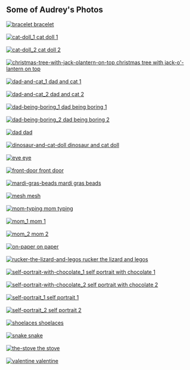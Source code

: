 Some of Audrey's Photos
---------------

<a href="bracelet.jpg">
    <img src="thumbs/bracelet.jpg" alt="bracelet"/>
    bracelet
    <br>
</a>
<br>
<a href="cat-doll_1.jpg">
    <img src="thumbs/cat-doll_1.jpg" alt="cat-doll_1"/>
    cat doll 1
    <br>
</a>
<br>
<a href="cat-doll_2.jpg">
    <img src="thumbs/cat-doll_2.jpg" alt="cat-doll_2"/>
    cat doll 2
    <br>
</a>
<br>
<a href="christmas-tree-with-jack-olantern-on-top.jpg">
    <img src="thumbs/christmas-tree-with-jack-olantern-on-top.jpg" alt="christmas-tree-with-jack-olantern-on-top"/>
    christmas tree with jack-o'-lantern on top
    <br>
</a>
<br>
<a href="dad-and-cat_1.jpg">
    <img src="thumbs/dad-and-cat_1.jpg" alt="dad-and-cat_1"/>
    dad and cat 1
    <br>
</a>
<br>
<a href="dad-and-cat_2.jpg">
    <img src="thumbs/dad-and-cat_2.jpg" alt="dad-and-cat_2"/>
    dad and cat 2
    <br>
</a>
<br>
<a href="dad-being-boring_1.jpg">
    <img src="thumbs/dad-being-boring_1.jpg" alt="dad-being-boring_1"/>
    dad being boring 1
    <br>
</a>
<br>
<a href="dad-being-boring_2.jpg">
    <img src="thumbs/dad-being-boring_2.jpg" alt="dad-being-boring_2"/>
    dad being boring 2
    <br>
</a>
<br>
<a href="dad.jpg">
    <img src="thumbs/dad.jpg" alt="dad"/>
    dad
    <br>
</a>
<br>
<a href="dinosaur-and-cat-doll.jpg">
    <img src="thumbs/dinosaur-and-cat-doll.jpg" alt="dinosaur-and-cat-doll"/>
    dinosaur and cat doll
    <br>
</a>
<br>
<a href="eye.jpg">
    <img src="thumbs/eye.jpg" alt="eye"/>
    eye
    <br>
</a>
<br>
<a href="front-door.jpg">
    <img src="thumbs/front-door.jpg" alt="front-door"/>
    front door
    <br>
</a>
<br>
<a href="mardi-gras-beads.jpg">
    <img src="thumbs/mardi-gras-beads.jpg" alt="mardi-gras-beads"/>
    mardi gras beads
    <br>
</a>
<br>
<a href="mesh.jpg">
    <img src="thumbs/mesh.jpg" alt="mesh"/>
    mesh
    <br>
</a>
<br>
<a href="mom-typing.jpg">
    <img src="thumbs/mom-typing.jpg" alt="mom-typing"/>
    mom typing
    <br>
</a>
<br>
<a href="mom_1.jpg">
    <img src="thumbs/mom_1.jpg" alt="mom_1"/>
    mom 1
    <br>
</a>
<br>
<a href="mom_2.jpg">
    <img src="thumbs/mom_2.jpg" alt="mom_2"/>
    mom 2
    <br>
</a>
<br>
<a href="on-paper.jpg">
    <img src="thumbs/on-paper.jpg" alt="on-paper"/>
    on paper
    <br>
</a>
<br>
<a href="rucker-the-lizard-and-legos.jpg">
    <img src="thumbs/rucker-the-lizard-and-legos.jpg" alt="rucker-the-lizard-and-legos"/>
    rucker the lizard and legos
    <br>
</a>
<br>
<a href="self-portrait-with-chocolate_1.jpg">
    <img src="thumbs/self-portrait-with-chocolate_1.jpg" alt="self-portrait-with-chocolate_1"/>
    self portrait with chocolate 1
    <br>
</a>
<br>
<a href="self-portrait-with-chocolate_2.jpg">
    <img src="thumbs/self-portrait-with-chocolate_2.jpg" alt="self-portrait-with-chocolate_2"/>
    self portrait with chocolate 2
    <br>
</a>
<br>
<a href="self-portrait_1.jpg">
    <img src="thumbs/self-portrait_1.jpg" alt="self-portrait_1"/>
    self portrait 1
    <br>
</a>
<br>
<a href="self-portrait_2.jpg">
    <img src="thumbs/self-portrait_2.jpg" alt="self-portrait_2"/>
    self portrait 2
    <br>
</a>
<br>
<a href="shoelaces.jpg">
    <img src="thumbs/shoelaces.jpg" alt="shoelaces"/>
    shoelaces
    <br>
</a>
<br>
<a href="snake.jpg">
    <img src="thumbs/snake.jpg" alt="snake"/>
    snake
    <br>
</a>
<br>
<a href="the-stove.jpg">
    <img src="thumbs/the-stove.jpg" alt="the-stove"/>
    the stove
    <br>
</a>
<br>
<a href="valentine.jpg">
    <img src="thumbs/valentine.jpg" alt="valentine"/>
    valentine
    <br>
</a>
<br>
